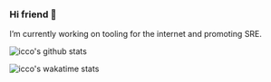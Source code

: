 ### Hi friend 👋

I’m currently working on  tooling for the internet and promoting SRE.

![icco's github stats](https://github-readme-stats.vercel.app/api?username=icco&show_icons=true&theme=nord)

![icco's wakatime stats](https://github-readme-stats.vercel.app/api/wakatime?username=icco&theme=nord&layout=layout)

